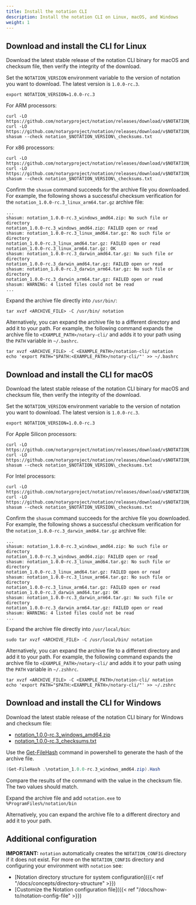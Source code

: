 ```yaml
---
title: Install the notation CLI
description: Install the notation CLI on Linux, macOS, and Windows
weight: 1
---
```



## Download and install the CLI for Linux

Download the latest stable release of the notation CLI binary for macOS and checksum file, then verify the integrity of the download.

Set the `NOTATION_VERSION` environment variable to the version of notation you want to download. The latest version is `1.0.0-rc.3`.

```console
export NOTATION_VERSION=1.0.0-rc.3
```

For ARM processors:

```console
curl -LO https://github.com/notaryproject/notation/releases/download/v$NOTATION_VERSION/notation_$NOTATION_VERSION\_linux_arm64.tar.gz
curl -LO https://github.com/notaryproject/notation/releases/download/v$NOTATION_VERSION/notation_$NOTATION_VERSION\_checksums.txt
shasum --check notation_$NOTATION_VERSION\_checksums.txt
```

For x86 processors:

```console
curl -LO https://github.com/notaryproject/notation/releases/download/v$NOTATION_VERSION/notation_$NOTATION_VERSION\_linux_amd64.tar.gz
curl -LO https://github.com/notaryproject/notation/releases/download/v$NOTATION_VERSION/notation_$NOTATION_VERSION\_checksums.txt
shasum --check notation_$NOTATION_VERSION\_checksums.txt
```

Confirm the `shasum` command succeeds for the archive file you downloaded. For example, the following shows a successful checksum verification for the `notation_1.0.0-rc.3_linux_arm64.tar.gz` archive file:

```console
...
shasum: notation_1.0.0-rc.3_windows_amd64.zip: No such file or directory
notation_1.0.0-rc.3_windows_amd64.zip: FAILED open or read
shasum: notation_1.0.0-rc.3_linux_amd64.tar.gz: No such file or directory
notation_1.0.0-rc.3_linux_amd64.tar.gz: FAILED open or read
notation_1.0.0-rc.3_linux_arm64.tar.gz: OK
shasum: notation_1.0.0-rc.3_darwin_amd64.tar.gz: No such file or directory
notation_1.0.0-rc.3_darwin_amd64.tar.gz: FAILED open or read
shasum: notation_1.0.0-rc.3_darwin_arm64.tar.gz: No such file or directory
notation_1.0.0-rc.3_darwin_arm64.tar.gz: FAILED open or read
shasum: WARNING: 4 listed files could not be read
...
```

Expand the archive file directly into `/usr/bin/`:

```console
tar xvzf <ARCHIVE_FILE> -C /usr/bin/ notation
```

Alternatively, you can expand the archive file to a different directory and add it to your path. For example, the following command expands the archive file to `<EXAMPLE_PATH>/notary-cli/` and adds it to your path using the `PATH` variable in `~/.bashrc`.

```console
tar xvzf <ARCHIVE_FILE> -C <EXAMPLE_PATH>/notation-cli/ notation
echo 'export PATH="$PATH:<EXAMPLE_PATH>/notary-cli/"' >> ~/.bashrc
```

## Download and install the CLI for macOS

Download the latest stable release of the notation CLI binary for macOS and checksum file, then verify the integrity of the download.

Set the `NOTATION_VERSION` environment variable to the version of notation you want to download. The latest version is `1.0.0-rc.3`.

```console
export NOTATION_VERSION=1.0.0-rc.3
```

For Apple Silicon processors:

```console
curl -LO https://github.com/notaryproject/notation/releases/download/v$NOTATION_VERSION/notation_$NOTATION_VERSION\_darwin_arm64.tar.gz
curl -LO https://github.com/notaryproject/notation/releases/download/v$NOTATION_VERSION/notation_$NOTATION_VERSION\_checksums.txt
shasum --check notation_$NOTATION_VERSION\_checksums.txt
```

For Intel processors:

```console
curl -LO https://github.com/notaryproject/notation/releases/download/v$NOTATION_VERSION/notation_$NOTATION_VERSION\_darwin_amd64.tar.gz
curl -LO https://github.com/notaryproject/notation/releases/download/v$NOTATION_VERSION/notation_$NOTATION_VERSION\_checksums.txt
shasum --check notation_$NOTATION_VERSION\_checksums.txt
```

Confirm the `shasum` command succeeds for the archive file you downloaded. For example, the following shows a successful checksum verification for the `notation_1.0.0-rc.3_darwin_amd64.tar.gz` archive file:

```console
...
shasum: notation_1.0.0-rc.3_windows_amd64.zip: No such file or directory
notation_1.0.0-rc.3_windows_amd64.zip: FAILED open or read
shasum: notation_1.0.0-rc.3_linux_amd64.tar.gz: No such file or directory
notation_1.0.0-rc.3_linux_amd64.tar.gz: FAILED open or read
shasum: notation_1.0.0-rc.3_linux_arm64.tar.gz: No such file or directory
notation_1.0.0-rc.3_linux_arm64.tar.gz: FAILED open or read
notation_1.0.0-rc.3_darwin_amd64.tar.gz: OK
shasum: notation_1.0.0-rc.3_darwin_arm64.tar.gz: No such file or directory
notation_1.0.0-rc.3_darwin_arm64.tar.gz: FAILED open or read
shasum: WARNING: 4 listed files could not be read
...
```

Expand the archive file directly into `/usr/local/bin`:

```console
sudo tar xvzf <ARCHIVE_FILE> -C /usr/local/bin/ notation
```

Alternatively, you can expand the archive file to a different directory and add it to your path. For example, the following command expands the archive file to `<EXAMPLE_PATH>/notary-cli/` and adds it to your path using the `PATH` variable in `~/.zshhrc`.

```console
tar xvzf <ARCHIVE_FILE> -C <EXAMPLE_PATH>/notation-cli/ notation
echo 'export PATH="$PATH:<EXAMPLE_PATH>/notary-cli/"' >> ~/.zshrc
```

## Download and install the CLI for Windows

Download the latest stable release of the notation CLI binary for Windows and checksum file:

* [notation_1.0.0-rc.3_windows_amd64.zip](https://github.com/notaryproject/notation/releases/download/v1.0.0-rc.3/notation_1.0.0-rc.3_windows_amd64.zip)
* [notation_1.0.0-rc.3_checksums.txt](https://github.com/notaryproject/notation/releases/download/v1.0.0-rc.3/notation_1.0.0-rc.3_checksums.txt)

Use the [Get-FileHash](https://learn.microsoft.com/powershell/module/microsoft.powershell.utility/get-filehash?view=powershell-7.3) command in powershell to generate the hash of the archive file.

```powershell
(Get-FileHash .\notation_1.0.0-rc.3_windows_amd64.zip).Hash
```

Compare the results of the command with the value in the checksum file. The two values should match.

Expand the archive file and add `notation.exe` to `%ProgramFiles%/notation/bin`

Alternatively, you can expand the archive file to a different directory and add it to your path.

## Additional configuration

**IMPORTANT:** `notation` automatically creates the `NOTATION_CONFIG` directory if it does not exist. For more on the `NOTATION_CONFIG` directory and configuring your environment with `notation` see:

- [Notation directory structure for system configuration]({{< ref "/docs/concepts/directory-structure" >}})
- [Customize the Notation configuration file]({{< ref "/docs/how-to/notation-config-file" >}})